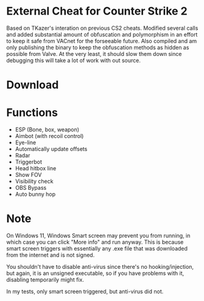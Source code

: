 # External Cheat for Counter Strike 2
Based on TKazer's interation on previous CS2 cheats. Modified several calls and added substantial amount of obfuscation and polymorphism in an effort to keep it safe from VACnet for the forseeable future. Also compiled and am only publishing the binary to keep the obfuscation methods as hidden as possible from Valve. At the very least, it should slow them down since debugging this will take a lot of work with out source. 

# Download

# Functions
+ ESP (Bone, box, weapon)
+ Aimbot (with recoil control)
+ Eye-line
+ Automatically update offsets
+ Radar
+ Triggerbot
+ Head hitbox line
+ Show FOV
+ Visibility check
+ OBS Bypass
+ Auto bunny hop

# Note
On Windows 11, Windows Smart screen may prevent you from running, in which case you can click "More info" and run anyway. This is because smart screen triggers with essentially any .exe file that was downloaded from the internet and is not signed. 

You shouldn't have to disable anti-virus since there's no hooking/injection, but again, it is an unsigned executable, so if you have problems with it, disabling temporarily might fix. 

In my tests, only smart screen triggered, but anti-virus did not. 
